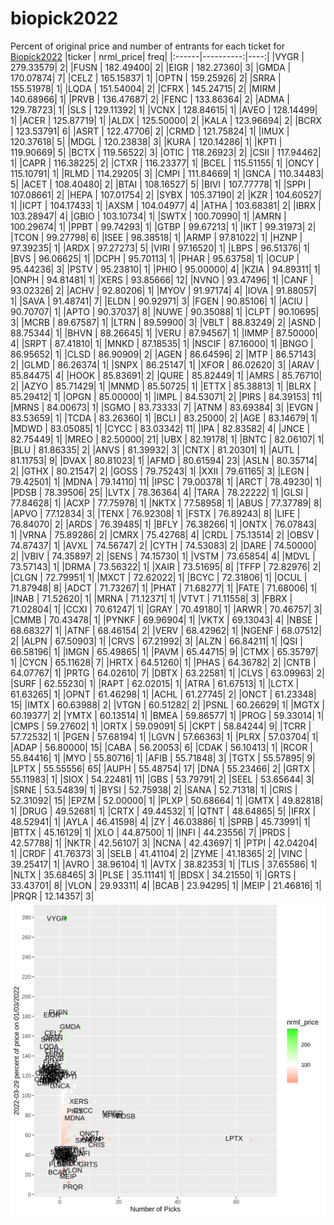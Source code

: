 # biopick2022
Percent of original price and number of entrants for each ticket for [Biopick2022](https://twitter.com/hashtag/Biopick2022)
|ticker | nrml_price| freq|
|:------|----------:|----:|
|VYGR   |  279.33579|    2|
|FUSN   |  182.49400|    2|
|EIGR   |  182.27360|    3|
|GMDA   |  170.07874|    7|
|CELZ   |  165.15837|    1|
|OPTN   |  159.25926|    2|
|SRRA   |  155.51978|    1|
|LQDA   |  151.54004|    2|
|CFRX   |  145.24715|    2|
|MIRM   |  140.68966|    1|
|PRVB   |  136.47687|    2|
|FENC   |  133.86364|    2|
|ADMA   |  129.78723|    1|
|SLS    |  129.11392|    1|
|VCNX   |  128.84615|    1|
|AVEO   |  128.14499|    1|
|ACER   |  125.87719|    1|
|ALDX   |  125.50000|    2|
|KALA   |  123.96694|    2|
|BCRX   |  123.53791|    6|
|ASRT   |  122.47706|    2|
|CRMD   |  121.75824|    1|
|IMUX   |  120.37618|    5|
|MDGL   |  120.23838|    3|
|KURA   |  120.14286|    1|
|KPTI   |  119.90669|    5|
|BCTX   |  119.56522|    3|
|OTIC   |  118.26923|    2|
|CSII   |  117.94462|    1|
|CAPR   |  116.38225|    2|
|CTXR   |  116.23377|    1|
|BCEL   |  115.51155|    1|
|ONCY   |  115.10791|    1|
|RLMD   |  114.29205|    3|
|CMPI   |  111.84669|    1|
|GNCA   |  110.34483|    5|
|ACET   |  108.40480|    2|
|BTAI   |  108.16527|    5|
|BIVI   |  107.77778|    1|
|SPPI   |  107.08661|    2|
|HEPA   |  107.01754|    2|
|SYBX   |  105.37190|    2|
|KZR    |  104.60527|    1|
|ICPT   |  104.17433|    1|
|AXSM   |  104.04977|    4|
|ATHA   |  103.68381|    2|
|IBRX   |  103.28947|    4|
|GBIO   |  103.10734|    1|
|SWTX   |  100.70990|    1|
|AMRN   |  100.29674|    1|
|PPBT   |   99.74293|    1|
|GTBP   |   99.67213|    1|
|IKT    |   99.31973|    2|
|TCON   |   99.27798|    6|
|ISEE   |   98.38518|    1|
|ARMP   |   97.81022|    1|
|HZNP   |   97.39235|    1|
|ARDX   |   97.27273|    5|
|VIRI   |   97.16520|    1|
|LBPS   |   96.51376|    1|
|BVS    |   96.06625|    1|
|DCPH   |   95.70113|    1|
|PHAR   |   95.63758|    1|
|OCUP   |   95.44236|    3|
|PSTV   |   95.23810|    1|
|PHIO   |   95.00000|    4|
|KZIA   |   94.89311|    1|
|ONPH   |   94.81481|    1|
|XERS   |   93.85666|   12|
|NVNO   |   93.47496|    1|
|CANF   |   93.02326|    2|
|ACHV   |   92.80206|    1|
|MYOV   |   91.97174|    4|
|IOVA   |   91.88057|    1|
|SAVA   |   91.48741|    7|
|ELDN   |   90.92971|    3|
|FGEN   |   90.85106|    1|
|ACIU   |   90.70707|    1|
|APTO   |   90.37037|    8|
|NUWE   |   90.35088|    1|
|CLPT   |   90.10695|    3|
|MCRB   |   89.67587|    1|
|LTRN   |   89.59900|    3|
|VBLT   |   88.83249|    2|
|ASND   |   88.75344|    1|
|BHVN   |   88.26645|    1|
|VERU   |   87.94567|    1|
|IMMP   |   87.50000|    4|
|SRPT   |   87.41810|    1|
|MNKD   |   87.18535|    1|
|NSCIF  |   87.16000|    1|
|BNGO   |   86.95652|    1|
|CLSD   |   86.90909|    2|
|AGEN   |   86.64596|    2|
|MTP    |   86.57143|    2|
|GLMD   |   86.26374|    1|
|SNPX   |   86.25147|    1|
|XFOR   |   86.02620|    3|
|ARAV   |   85.84475|    4|
|HOOK   |   85.83691|    2|
|QURE   |   85.82449|    1|
|AMRS   |   85.76710|    2|
|AZYO   |   85.71429|    1|
|MNMD   |   85.50725|    1|
|ETTX   |   85.38813|    1|
|BLRX   |   85.29412|    1|
|OPGN   |   85.00000|    1|
|IMPL   |   84.53071|    2|
|PIRS   |   84.39153|   11|
|MRNS   |   84.00673|    1|
|SGMO   |   83.73333|    7|
|ATNM   |   83.69384|    3|
|EVGN   |   83.53659|    1|
|TCDA   |   83.26360|    1|
|BCLI   |   83.25000|    2|
|AGE    |   83.14679|    1|
|MDWD   |   83.05085|    1|
|CYCC   |   83.03342|   11|
|IPA    |   82.83582|    4|
|JNCE   |   82.75449|    1|
|MREO   |   82.50000|   21|
|UBX    |   82.19178|    1|
|BNTC   |   82.06107|    1|
|BLU    |   81.86335|    2|
|ANVS   |   81.39932|    3|
|CNTX   |   81.20301|    1|
|AUTL   |   81.11753|    9|
|DVAX   |   80.81023|    1|
|AFMD   |   80.61594|   23|
|ASLN   |   80.35714|    2|
|GTHX   |   80.21547|    2|
|GOSS   |   79.75243|    1|
|XXII   |   79.61165|    3|
|LEGN   |   79.42501|    1|
|MDNA   |   79.14110|   11|
|IPSC   |   79.00378|    1|
|ARCT   |   78.49230|    1|
|PDSB   |   78.39506|   25|
|LVTX   |   78.36364|    4|
|TARA   |   78.22222|    1|
|GLSI   |   77.84628|    1|
|ACXP   |   77.75978|    1|
|NKTX   |   77.58958|    1|
|ABUS   |   77.37789|    8|
|APVO   |   77.12834|    3|
|TENX   |   76.92308|    1|
|FSTX   |   76.89243|    8|
|LIFE   |   76.84070|    2|
|ARDS   |   76.39485|    1|
|BFLY   |   76.38266|    1|
|ONTX   |   76.07843|    1|
|VRNA   |   75.89286|    2|
|CMRX   |   75.42768|    4|
|CRDL   |   75.13514|    2|
|OBSV   |   74.87437|    1|
|AVXL   |   74.56747|    2|
|CYTH   |   74.53083|    2|
|DARE   |   74.50000|    2|
|VBIV   |   74.35897|    2|
|SENS   |   74.15730|    1|
|VSTM   |   73.65854|    4|
|MDVL   |   73.57143|    1|
|DRMA   |   73.56322|    1|
|XAIR   |   73.51695|    8|
|TFFP   |   72.82976|    2|
|CLGN   |   72.79951|    1|
|MXCT   |   72.62022|    1|
|BCYC   |   72.31806|    1|
|OCUL   |   71.87948|    8|
|ADCT   |   71.73267|    1|
|PHAT   |   71.68277|    1|
|FATE   |   71.68006|    1|
|INAB   |   71.52620|    1|
|MRNA   |   71.12371|    1|
|VTVT   |   71.11558|    3|
|FBRX   |   71.02804|    1|
|CCXI   |   70.61247|    1|
|GRAY   |   70.49180|    1|
|ARWR   |   70.46757|    3|
|CMMB   |   70.43478|    1|
|PYNKF  |   69.96904|    1|
|VKTX   |   69.13043|    4|
|NBSE   |   68.68327|    1|
|ATNF   |   68.46154|    2|
|VERV   |   68.42962|    1|
|NGENF  |   68.07512|    2|
|ALPN   |   67.50903|    1|
|CRVS   |   67.21992|    3|
|ALZN   |   66.84211|    1|
|QSI    |   66.58196|    1|
|IMGN   |   65.49865|    1|
|PAVM   |   65.44715|    9|
|CTMX   |   65.35797|    1|
|CYCN   |   65.11628|    7|
|HRTX   |   64.51260|    1|
|PHAS   |   64.36782|    2|
|CNTB   |   64.07767|    1|
|PRTG   |   64.02610|    7|
|DBTX   |   63.22581|    1|
|CLVS   |   63.09963|    2|
|SURF   |   62.55230|    1|
|RAPT   |   62.02015|    1|
|ATRA   |   61.67513|    1|
|LCTX   |   61.63265|    1|
|OPNT   |   61.46298|    1|
|ACHL   |   61.27745|    2|
|ONCT   |   61.23348|   15|
|IMTX   |   60.63988|    2|
|VTGN   |   60.51282|    2|
|PSNL   |   60.26629|    1|
|MGTX   |   60.19377|    2|
|YMTX   |   60.13514|    1|
|BMEA   |   59.86577|    1|
|PROG   |   59.33014|    1|
|CMPS   |   59.27602|    1|
|ORTX   |   59.09091|    5|
|CKPT   |   58.84244|    9|
|TCRR   |   57.72532|    1|
|PGEN   |   57.68194|    1|
|LGVN   |   57.66363|    1|
|PLRX   |   57.03704|    1|
|ADAP   |   56.80000|   15|
|CABA   |   56.20053|    6|
|CDAK   |   56.10413|    1|
|RCOR   |   55.84416|    1|
|MYO    |   55.80716|    1|
|AFIB   |   55.71848|    3|
|TGTX   |   55.57895|    9|
|LPTX   |   55.55556|   65|
|AUPH   |   55.48754|   17|
|DNA    |   55.23466|    2|
|GRTX   |   55.11983|    1|
|SIOX   |   54.22481|   11|
|GBS    |   53.79791|    2|
|SEEL   |   53.65644|    3|
|SRNE   |   53.54839|    1|
|BYSI   |   52.75938|    2|
|SANA   |   52.71318|    1|
|CRIS   |   52.31092|   15|
|EPZM   |   52.00000|    1|
|PLXP   |   50.68664|    1|
|GMTX   |   49.82818|    1|
|DRUG   |   49.52681|    1|
|CRTX   |   49.44532|    1|
|QTNT   |   48.64865|    5|
|IFRX   |   48.52941|    1|
|AYLA   |   46.41598|    4|
|ZY     |   46.03886|    1|
|SPRB   |   45.73991|    1|
|BTTX   |   45.16129|    1|
|XLO    |   44.87500|    1|
|INFI   |   44.23556|    7|
|PRDS   |   42.57788|    1|
|NKTR   |   42.56107|    3|
|NCNA   |   42.43697|    1|
|PTPI   |   42.04204|    1|
|CRDF   |   41.76373|    3|
|SELB   |   41.41104|    2|
|ZYME   |   41.18365|    2|
|VINC   |   39.25417|    1|
|AVRO   |   38.96104|    1|
|AVTX   |   38.82353|    1|
|TLIS   |   37.65586|    1|
|NLTX   |   35.68465|    3|
|PLSE   |   35.11141|    1|
|BDSX   |   34.21550|    1|
|GRTS   |   33.43701|    8|
|VLON   |   29.93311|    4|
|BCAB   |   23.94295|    1|
|MEIP   |   21.46816|    1|
|PRQR   |   12.14357|    3|
![retvspicks](biopicks.png?raw=true)
